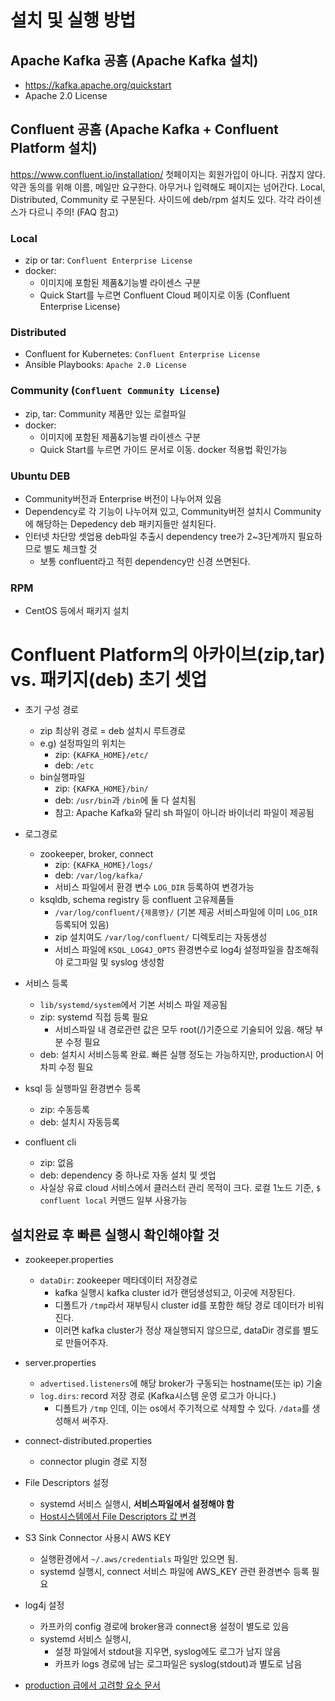 # 설치 및 실행 방법
## Apache Kafka 공홈 (Apache Kafka 설치)
- https://kafka.apache.org/quickstart
- Apache 2.0 License

## Confluent 공홈 (Apache Kafka + Confluent Platform 설치)
 https://www.confluent.io/installation/
 첫페이지는 회원가입이 아니다. 귀찮지 않다. 약관 동의를 위해 이름, 메일만 요구한다. 아무거나 입력해도 페이지는 넘어간다. Local, Distributed, Community 로 구분된다. 사이드에 deb/rpm 설치도 있다. 각각 라이센스가 다르니 주의! (FAQ 참고)

### Local
- zip or tar: `Confluent Enterprise License`
- docker:
    - 이미지에 포함된 제품&기능별 라이센스 구분
    - Quick Start를 누르면 Confluent Cloud 페이지로 이동 (Confluent Enterprise License)
### Distributed
- Confluent for Kubernetes: `Confluent Enterprise License`
- Ansible Playbooks: `Apache 2.0 License`

### Community (`Confluent Community License`)
- zip, tar: Community 제품만 있는 로컬파일
- docker:
    - 이미지에 포함된 제품&기능별 라이센스 구분
    - Quick Start를 누르면 가이드 문서로 이동. docker 적용법 확인가능

### Ubuntu DEB
- Community버전과 Enterprise 버전이 나누어져 있음
- Dependency로 각 기능이 나누어져 있고, Community버전 설치시 Community에 해당하는 Depedency deb 패키지들만 설치된다.
- 인터넷 차단망 셋업용 deb파일 추출시 dependency tree가 2~3단계까지 필요하므로 별도 체크할 것
    - 보통 confluent라고 적힌 dependency만 신경 쓰면된다.

### RPM
- CentOS 등에서 패키지 설치

# Confluent Platform의 아카이브(zip,tar) vs. 패키지(deb) 초기 셋업
- 초기 구성 경로
    - zip 최상위 경로 = deb 설치시 루트경로
    - e.g) 설정파일의 위치는
        - zip: `{KAFKA_HOME}/etc/`
        - deb: `/etc`
    - bin실행파일
        - zip: `{KAFKA_HOME}/bin/`
        - deb: `/usr/bin`과 `/bin`에 둘 다 설치됨
        - 참고: Apache Kafka와 달리 sh 파일이 아니라 바이너리 파일이 제공됨
- 로그경로
    - zookeeper, broker, connect
        - zip: `{KAFKA_HOME}/logs/`
        - deb: `/var/log/kafka/`
        - 서비스 파일에서 환경 변수 `LOG_DIR` 등록하여 변경가능
    - ksqldb, schema registry 등 confluent 고유제품들
        - `/var/log/confluent/{제품명}/` (기본 제공 서비스파일에 이미 `LOG_DIR` 등록되어 있음)
        - zip 설치여도 `/var/log/confluent/` 디렉토리는 자동생성
        - 서비스 파일에 `KSQL_LOG4J_OPTS` 환경변수로 log4j 설정파일을 참조해줘야 로그파일 및 syslog 생성함

- 서비스 등록
    - `lib/systemd/system`에서 기본 서비스 파일 제공됨
    - zip: systemd 직접 등록 필요
        - 서비스파일 내 경로관련 값은 모두 root(/)기준으로 기술되어 있음. 해당 부분 수정 필요
    - deb: 설치시 서비스등록 완료. 빠른 실행 정도는 가능하지만, production시 어차피 수정 필요

- ksql 등 실행파일 환경변수 등록
    - zip: 수동등록
    - deb: 설치시 자동등록

- confluent cli
    - zip: 없음
    - deb: dependency 중 하나로 자동 설치 및 셋업
    - 사실상 유료 cloud 서비스에서 클러스터 관리 목적이 크다. 로컬 1노드 기준, `$ confluent local` 커맨드 일부 사용가능



## 설치완료 후 빠른 실행시 확인해야할 것
- zookeeper.properties
    - `dataDir`: zookeeper 메타데이터 저장경로
        - kafka 실행시 kafka cluster id가 랜덤생성되고, 이곳에 저장된다.
        - 디폴트가 `/tmp`라서 재부팅시 cluster id를 포함한 해당 경로 데이터가 비워진다.
        - 이러면 kafka cluster가 정상 재실행되지 않으므로, dataDir 경로를 별도로 만들어주자.
- server.properties
	- `advertised.listeners`에 해당 broker가 구동되는 hostname(또는 ip) 기술
	- `log.dirs`: record 저장 경로 (Kafka시스템 운영 로그가 아니다.)
		- 디폴트가 `/tmp` 인데, 이는 os에서 주기적으로 삭제할 수 있다. `/data`를 생성해서 써주자.
- connect-distributed.properties
    - connector plugin 경로 지정
- File Descriptors 설정
    - systemd 서비스 실행시, **서비스파일에서 설정해야 함**
    - [Host시스템에서 File Descriptors 값 변경](https://docs.confluent.io/platform/current/kafka/deployment.html#file-descriptors-and-mmap)


- S3 Sink Connector 사용시 AWS KEY
	- 실행환경에서 `~/.aws/credentials` 파일만 있으면 됨.
	- systemd 실행시, connect 서비스 파일에 AWS_KEY 관련 환경변수 등록 필요


- log4j 설정
	- 카프카의 config 경로에 broker용과 connect용 설정이 별도로 있음
	- systemd 서비스 실행시,
		- 설정 파일에서 stdout을 지우면, syslog에도 로그가 남지 않음
		- 카프카 logs 경로에 남는 로그파일은 syslog(stdout)과 별도로 남음
- [production 급에서 고려할 요소 문서](https://docs.confluent.io/platform/current/kafka/deployment.html#running-ak-in-production)